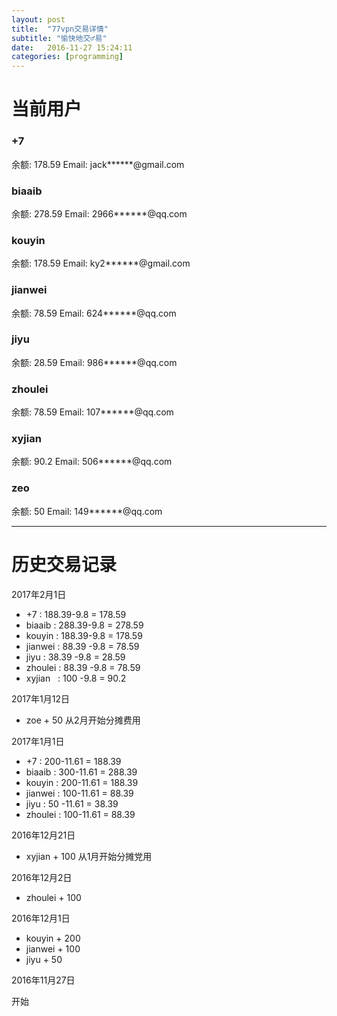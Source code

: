 ```yaml
---
layout: post
title:  "77vpn交易详情"
subtitle: "愉快地交♂易"
date:   2016-11-27 15:24:11
categories: [programming]
---
```


# 当前用户

### +7
余额: 178.59
Email: jack******@gmail.com

### biaaib
余额: 278.59
Email: 2966******@qq.com


### kouyin
余额: 178.59
Email: ky2******@gmail.com

### jianwei
余额: 78.59
Email: 624******@qq.com

### jiyu
余额: 28.59
Email: 986******@qq.com

### zhoulei
余额: 78.59
Email: 107******@qq.com

### xyjian
余额: 90.2
Email: 506******@qq.com

### zeo
余额: 50
Email: 149******@qq.com

-------

# 历史交易记录

2017年2月1日

* +7        : 188.39-9.8 = 178.59
* biaaib    : 288.39-9.8 = 278.59
* kouyin    : 188.39-9.8 = 178.59
* jianwei   : 88.39 -9.8 = 78.59
* jiyu      : 38.39 -9.8 = 28.59
* zhoulei   : 88.39 -9.8 = 78.59
* xyjian    : 100   -9.8 = 90.2

2017年1月12日

* zoe + 50 从2月开始分摊费用

2017年1月1日

* +7        : 200-11.61 = 188.39
* biaaib    : 300-11.61 = 288.39
* kouyin    : 200-11.61 = 188.39
* jianwei   : 100-11.61 = 88.39
* jiyu      : 50 -11.61 = 38.39
* zhoulei   : 100-11.61 = 88.39

2016年12月21日

* xyjian + 100 从1月开始分摊党用

2016年12月2日

* zhoulei + 100

2016年12月1日

* kouyin + 200
* jianwei + 100
* jiyu + 50


2016年11月27日

开始
